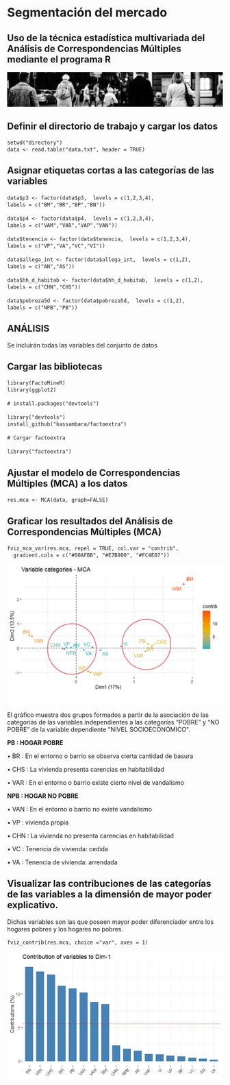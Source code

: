 # Segmentación del mercado

## Uso de la técnica estadística multivariada del Análisis de Correspondencias Múltiples mediante el programa R

![People](docs/assets/images/Banner_people.jpg)

## Definir el directorio de trabajo y cargar los datos
```
setwd("directory")
data <- read.table("data.txt", header = TRUE) 
```
## Asignar etiquetas cortas a las categorías de las variables
```
data$p3 <- factor(data$p3,  levels = c(1,2,3,4),
labels = c("BM","BR","BP","BN"))

data$p4 <- factor(data$p4,  levels = c(1,2,3,4),
labels = c("VAM","VAR","VAP","VAN"))

data$tenencia <- factor(data$tenencia,  levels = c(1,2,3,4),
labels = c("VP","VA","VC","VI"))

data$allega_int <- factor(data$allega_int,  levels = c(1,2),
labels = c("AN","AS"))

data$hh_d_habitab <- factor(data$hh_d_habitab,  levels = c(1,2),
labels = c("CHN","CHS"))

data$pobreza5d <- factor(data$pobreza5d,  levels = c(1,2),
labels = c("NPB","PB"))
```
## ANÁLISIS

Se incluirán todas las variables del conjunto de datos

## Cargar las bibliotecas
```
library(FactoMineR)
library(ggplot2)

# install.packages("devtools")

library("devtools")
install_github("kassambara/factoextra")

# Cargar factoextra

library("factoextra")
```
## Ajustar el modelo de Correspondencias Múltiples (MCA) a los datos
```
res.mca <- MCA(data, graph=FALSE)
```
## Graficar los resultados del Análisis de Correspondencias Múltiples (MCA)
```
fviz_mca_var(res.mca, repel = TRUE, col.var = "contrib",
  gradient.cols = c("#00AFBB", "#E7B800", "#FC4E07"))
```
![AMC plot](docs/assets/images/ACM_Casen_2022_RM_JHogar.png)

El gráfico muestra dos grupos formados a partir de la asociación de las categorías de las variables independientes a las categorías “POBRE” y “NO POBRE” de la variable dependiente "NIVEL SOCIOECONÓMICO".


**PB	:	HOGAR POBRE**


•    BR	:	En el entorno o barrio se observa cierta cantidad de basura

•    CHS	:	La vivienda presenta carencias en habitabilidad

•    VAR	:	En el entorno o barrio existe cierto nivel de vandalismo
  

**NPB	:	HOGAR NO POBRE**


•    VAN	:	En el entorno o barrio no existe vandalismo

•    VP	:	vivienda propia

•    CHN	:	La vivienda no presenta carencias en habitabilidad

•    VC	:	Tenencia de vivienda: cedida

•    VA	:	Tenencia de vivienda: arrendada

## Visualizar las contribuciones de las categorías de las variables a la dimensión de mayor poder explicativo.
Dichas variables son las que poseen mayor poder diferenciador entre los hogares pobres y los hogares no pobres.
```
fviz_contrib(res.mca, choice ="var", axes = 1)
```
![Contributions](docs/assets/images/ACM_Variable_categories_contributions_on_axes_1.png)

